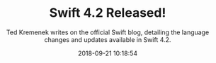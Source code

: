 ---
title: "Swift 4.2 Released!"
subtitle: "Ted Kremenek writes on the official Swift blog, detailing the language changes and updates available in Swift 4.2."
tags: ["swift4.2"]
link: "https://swift.org/blog/swift-4-2-released/"
date: "2018-09-21 10:18:54"
---